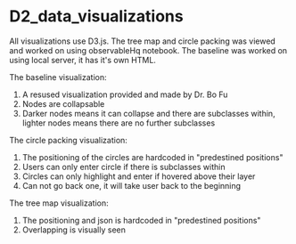 # D2_data_visualizations

All visualizations use D3.js. 
The tree map and circle packing was viewed and worked on using observableHq notebook.
The baseline was worked on using local server, it has it's own HTML.

The baseline visualization:
1. A resused visualization provided and made by Dr. Bo Fu
2. Nodes are collapsable
3. Darker nodes means it can collapse and there are subclasses within, lighter nodes means there are no further subclasses

The circle packing visualization:
1. The positioning of the circles are hardcoded in "predestined positions"
2. Users can only enter circle if there is subclasses within
3. Circles can only highlight and enter if hovered above their layer
4. Can not go back one, it will take user back to the beginning

The tree map visualization:
1. The positioning and json is hardcoded in "predestined positions"
2. Overlapping is visually seen
